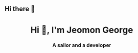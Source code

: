 ## Hi there 👋
<h1 align="center">Hi 👋, I'm Jeomon George</h1>
<h3 align="center">A sailor and a developer</h3>
